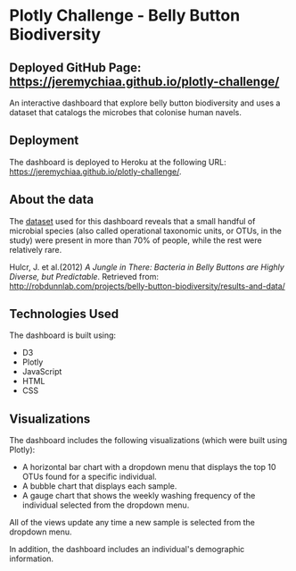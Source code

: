 # Plotly Challenge - Belly Button Biodiversity

## Deployed GitHub Page: https://jeremychiaa.github.io/plotly-challenge/

An interactive dashboard that explore belly button biodiversity and uses a dataset that catalogs the microbes that colonise human navels.

## Deployment

The dashboard is deployed to Heroku at the following URL: <https://jeremychiaa.github.io/plotly-challenge/>.

## About the data

The [dataset](./samples.json) used for this dashboard reveals that a small handful of microbial species (also called operational taxonomic units, or OTUs, in the study) were present in more than 70% of people, while the rest were relatively rare.

Hulcr, J. et al.(2012) *A Jungle in There: Bacteria in Belly Buttons are Highly Diverse, but Predictable*. Retrieved from: http://robdunnlab.com/projects/belly-button-biodiversity/results-and-data/

## Technologies Used

The dashboard is built using:

* D3
* Plotly
* JavaScript
* HTML
* CSS

## Visualizations

The dashboard includes the following visualizations (which were built using Plotly):

* A horizontal bar chart with a dropdown menu that displays the top 10 OTUs found for a specific individual.
* A bubble chart that displays each sample.
* A gauge chart that shows the weekly washing frequency of the individual selected from the dropdown menu.

All of the views update any time a new sample is selected from the dropdown menu.

In addition, the dashboard includes an individual's demographic information.
